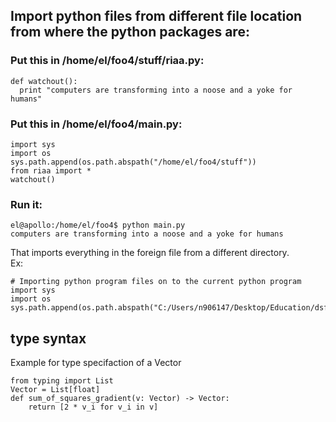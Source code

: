 ## Import python files from different file location from where the python packages are:  
  
### Put this in /home/el/foo4/stuff/riaa.py:  
```code
def watchout():
  print "computers are transforming into a noose and a yoke for humans"  
```  
  
### Put this in /home/el/foo4/main.py:  
```code
import sys 
import os
sys.path.append(os.path.abspath("/home/el/foo4/stuff"))
from riaa import *
watchout()
```  
### Run it:  
```code 
el@apollo:/home/el/foo4$ python main.py   
computers are transforming into a noose and a yoke for humans
```  
That imports everything in the foreign file from a different directory.  
Ex:  
```code
# Importing python program files on to the current python program
import sys
import os
sys.path.append(os.path.abspath("C:/Users/n906147/Desktop/Education/dsfs_python_packages"))
```  
  
## type syntax  
Example for type specifaction of a Vector  
```code
from typing import List
Vector = List[float]
def sum_of_squares_gradient(v: Vector) -> Vector:
    return [2 * v_i for v_i in v]
```    
